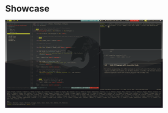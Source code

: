 # Showcase

![alt-text](https://raw.githubusercontent.com/santaclz/config-files/master/Screenshot%20from%202021-02-14%2018-35-06.png)
